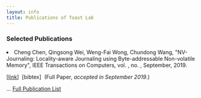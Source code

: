 ```yaml
---
layout: info
title: Publications of Toast Lab
---
```

<h3>Selected Publications</h3>

<li>
<span class="author">Cheng Chen, Qingsong Wei, Weng-Fai Wong, Chundong Wang</span>,
<span class="title">"NV-Journaling: Locality-aware Journaling using Byte-addressable Non-volatile Memory"</span>,
<span class="publisher">IEEE Transactions on Computers</span>, vol. , no. , September, <span class="year">2019</span>.

[<a target="_self" href="https://dx.doi.org/10.1109/TC.2019.2948004">link</a>]&nbsp;
[<a type="button" data-toggle="modal" data-target="#bib-NVM-NV-Journaling-TC-2019">bibtex</a>]&nbsp;
(<span class="hlnote0">Full Paper, <i>accepted in September 2019</i>.</span>)&nbsp;

</li>

<p>... <a href="./papers.html">Full Publication List</a> </p>
